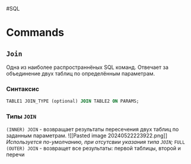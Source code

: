 #SQL
# Commands
## `Join`

Одна из наиболее распространнёных SQL команд.
Отвечает за объединение двух таблиц по определённым параметрам.
### Синтаксис

```sql
TABLE1 JOIN_TYPE (optional) JOIN TABLE2 ON PARAMS;
```

### Типы `JOIN`

`(INNER) JOIN` - возвращает результаты пересечения двух таблиц по заданным параметрам.
![[Pasted image 20240522223922.png]]
*Используется по-умолчанию, при отсутсвии указания типа `JOIN`;*
`FULL (OUTER) JOIN` - возвращет все результаты: первой таблицы, второй и перечи


